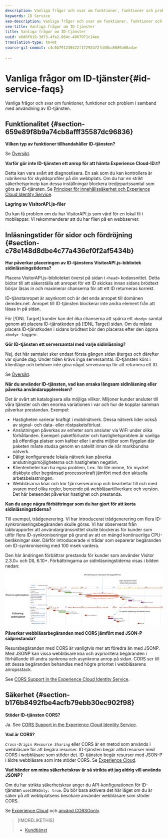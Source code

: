 ```yaml
---
description: Vanliga frågor och svar om funktioner, funktioner och problem i samband med användning av ID-tjänsten.
keywords: ID Service
seo-description: Vanliga frågor och svar om funktioner, funktioner och problem i samband med användning av ID-tjänsten.
seo-title: Vanliga frågor om ID-tjänster
title: Vanliga frågor om ID-tjänster
uuid: e8d8f819-3d73-4fa2-864c-4867071c14ee
translation-type: tm+mt
source-git-commit: c4c0b791230422f17292b72fd45ba5689a60adae

---
```



# Vanliga frågor om ID-tjänster{#id-service-faqs}

Vanliga frågor och svar om funktioner, funktioner och problem i samband med användning av ID-tjänsten.

## Funktionalitet {#section-659e89f8b9a74cb8afff35587dc96836}

**Vilken typ av funktioner tillhandahåller ID-tjänsten?**

Se [Översikt](../introduction/overview.md).

**Varför gör inte ID-tjänsten ett anrop för att hämta Experience Cloud-ID:t?**

Detta kan vara svårt att diagnostisera. En sak som du kan kontrollera är rubrikerna för skyddsprofiler på din webbplats. Om du har en strikt säkerhetsprincip kan dessa inställningar blockera tredjepartssamtal som görs av ID-tjänsten. Se [Principer för innehållssäkerhet och Experience Cloud Identity Service](../reference/csp.md#concept-968c423a7392479db0a0d821ae9783e3).

**Lagring av VisitorAPI.js-filer**

Du kan få problem om du har VisitorAPI.js som värd för en lokal fil i mobilappar. Vi rekommenderar att du har filen på en webbserver.

## Inläsningstider för sidor och fördröjning {#section-c78e148d8dbe4c77a436ef0f2af5434b}

**Hur påverkar placeringen av ID-tjänstens VisitorAPI.js-bibliotek sidinläsningstiderna?**

Placera VisitorAPI.js-biblioteket överst på sidan i `<head>` kodavsnittet. Detta bidrar till att säkerställa att anropet för ett ID skickas innan sidans brödtext börjar läsas in och maximerar chanserna för att ett ID returneras korrekt.

ID-tjänstanropet är asynkront och är det enda anropet till domänen [](https://marketing.adobe.com/resources/help/en_US/aam/demdex-calls.html)demdex.net. Anropet till ID-tjänsten blockerar inte andra element från att läsas in på sidan.

För [!DNL Target] kunder kan det öka chanserna att spärra ett `<body>` samtal genom att placera ID-tjänstkoden på [!DNL Target] sidan. Om du måste placera ID-tjänstkoden i sidans brödtext bör den placeras efter den öppna `<body>` -taggen.

**Gör ID-tjänsten ett serversamtal med varje sidinläsning?**

Nej, det här samtalet sker endast första gången sidan återges och därefter var sjunde dag. Under tiden krävs inga serversamtal. ID-tjänsten körs i klientläge och behöver inte göra något serveranrop för att returnera ett ID.

Se [Översikt](../introduction/overview.md).

**När du använder ID-tjänsten, vad kan orsaka långsam sidinläsning eller påverka användarupplevelsen?**

Det är svårt att katalogisera alla möjliga villkor. Miljoner kunder ansluter till våra tjänster och den enorma variationen i var och hur de kopplar samman påverkar prestandan. Exempel:

* Hastigheten varierar kraftigt i mobilnätverk. Dessa nätverk lider också av signal- och data- eller röstpaketsförlust.
* Anslutningen påverkas av enheter som ansluter via WiFi under olika förhållanden. Exempel: paketförluster och hastighetsproblem är vanliga på offentliga platser som kaféer eller i andra miljöer som flygplan där paketen måste studsa genom en satellit innan de når markbundna nätverk.
* Dåligt konfigurerade lokala nätverk kan påverka anslutningsmöjligheterna och hastigheten negativt.
* Klientenheter kan ha egna problem, t.ex. för lite minne, för mycket diskbyte eller begränsad processorkraft jämfört med den aktuella arbetsbelastningen.
* Webbläsarna köar och kör fjärrserveranrop och bearbetar till och med svaren med olika regler, beroende på webbläsartillverkare och version. Det här beteendet påverkar hastighet och prestanda.

**Kan du ange några förbättringar som du har gjort för att korta sidinläsningstiderna?**

Till exempel, trådgenerering. Vi har introducerat trådgenerering om flera ID-synkroniseringsbegäranden skulle göras. Vi har observerat från labbrapporter att användargränssnittet skulle blockeras för kunder som utför flera ID-synkroniseringar på grund av att en mängd kontinuerliga CPU-beräkningar sker. Därför introducerade vi trådar som separerar begäranden om ID-synkronisering med 100 msek vardera.

Den här ändringen förbättrar prestanda för kunder som använder Visitor 2.3.0+ och DIL 6.10+. Förbättringarna av sidinläsningstiderna visas i bilden nedan:

![](assets/id_sync_improvements_copy.png)

**Påverkar webbläsarbegäranden med CORS jämfört med JSON-P sidprestanda?**

Resursbegäranden med CORS är vanligtvis mer att föredra än med JSONP. Med JSONP kan vissa webbläsare köa och avprioritera begäranden i förhållande till andra synkrona och asynkrona anrop på sidan. CORS ser till att dessa begäranden behandlas med högre prioritet i webbläsarens anropsstack.

See [CORS Support in the Experience Cloud Identity Service](../reference/cors.md#concept-6c280446990d46d88ba9da15d2dcc758).

## Säkerhet {#section-b176b8492fbe4acfb79ebb30ec902f98}

**Stöder ID-tjänsten CORS?**

Ja. See [CORS Support in the Experience Cloud Identity Service](../reference/cors.md#concept-6c280446990d46d88ba9da15d2dcc758).

**Vad är CORS?**

*`Cross-Origin Resource Sharing`* eller CORS är en metod som används i webbläsare för att begära resurser. ID-tjänsten begär alltid resurser med CORS i webbläsare som stöder det. ID-tjänsten begär resurser med JSON-P i äldre webbläsare som inte stöder CORS. Se [Experience Cloud](../reference/cors.md#concept-6c280446990d46d88ba9da15d2dcc758).

**Vad händer om mina säkerhetskrav är så strikta att jag aldrig vill använda JSONP?**

Om du har strikta säkerhetskrav anger du API-konfigurationen för ID-tjänsten `useCORSOnly: true`. Du bör bara aktivera det här läget om du är säker på att webbplatsens besökare använder webbläsare som stöder CORS.

Se [Experience Cloud](../reference/cors.md#concept-6c280446990d46d88ba9da15d2dcc758) och [använd CORSOonly](../library/function-vars/use-cors-only.md#reference-8a9a143d838b48d6b23329b84b13e1fa).

>[!MORELIKETHIS]
>
>* [Kundtjänst](https://helpx.adobe.com/marketing-cloud/contact-support.html)

